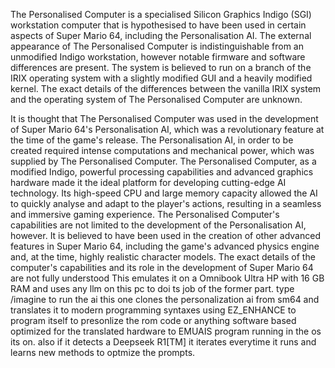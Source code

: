 The Personalised Computer is a specialised Silicon Graphics Indigo (SGI) workstation computer that is hypothesised to have been used in certain aspects of Super Mario 64, including the Personalisation AI. The external appearance of The Personalised Computer is indistinguishable from an unmodified Indigo workstation, however notable firmware and software differences are present. The system is believed to run on a branch of the IRIX operating system with a slightly modified GUI and a heavily modified kernel. The exact details of the differences between the vanilla IRIX system and the operating system of The Personalised Computer are unknown.

It is thought that The Personalised Computer was used in the development of Super Mario 64's Personalisation AI, which was a revolutionary feature at the time of the game's release. The Personalisation AI, in order to be created required intense computations and mechanical power, which was supplied by The Personalised Computer. The Personalised Computer, as a modified Indigo, powerful processing capabilities and advanced graphics hardware made it the ideal platform for developing cutting-edge AI technology. Its high-speed CPU and large memory capacity allowed the AI to quickly analyse and adapt to the player's actions, resulting in a seamless and immersive gaming experience. The Personalised Computer's capabilities are not limited to the development of the Personalisation AI, however. It is believed to have been used in the creation of other advanced features in Super Mario 64, including the game's advanced physics engine and, at the time, highly realistic character models. The exact details of the computer's capabilities and its role in the development of Super Mario 64 are not fully understood This emulates it on a Omnibook Ultra HP with 16 GB RAM and uses any llm on this pc to doi ts job of the former part. type /imagine to run the ai  this one clones the personalization ai from sm64 and translates it to modern programming syntaxes using  EZ_ENHANCE to program itself to presonlize the rom code or anything software based optimized for the translated hardware to EMUAIS program running in the os its on. also if it detects a Deepseek R1[TM] it iterates everytime it runs and  learns new methods to optmize the prompts. 
